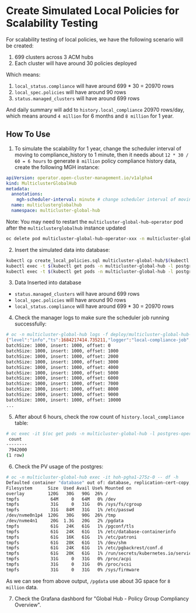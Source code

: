 # Create Simulated Local Policies for Scalability Testing

For scalability testing of local policies, we have the following scenario will be created:

1. 699 clusters across 3 ACM hubs
2. Each cluster will have around 30 policies deployed

Which means:

1. `local_status.compliance` will have around 699 * 30 = 20970 rows
2. `local_spec.policies` will have around 90 rows
3. `status.managed_clusters` will have around 699 rows

And daily summary will add to `history.local_compliance` 20970 rows/day, which means around `4 million` for 6 months and `8 million` for 1 year.

## How To Use

1. To simulate the scalability for 1 year, change the scheduler interval of moving to compliance_history to 1 minute, then it needs about `12 * 30 / 60 = 6 hours` to generate `8 million` policy compliance history data, create the following MGH instance:

```yaml
apiVersion: operator.open-cluster-management.io/v1alpha4
kind: MulticlusterGlobalHub
metadata:
  annotations:
    mgh-scheduler-interval: minute # change scheduler interval of moving to compliance_history to 1 minute
  name: multiclusterglobalhub
  namespace: multicluster-global-hub
```
Note: You may need to restart the `multicluster-global-hub-operator` pod after the `multiclusterglobalhub` instance updated
```bash
oc delete pod multicluster-global-hub-operator-xxx -n multicluster-global-hub
```

2. Insert the simulated data into database:

```bash
kubectl cp create_local_policies.sql multicluster-global-hub/$(kubectl get pods -n multicluster-global-hub -l postgres-operator.crunchydata.com/role=master -o jsonpath='{.items..metadata.name}'):/tmp
kubectl exec -t $(kubectl get pods -n multicluster-global-hub -l postgres-operator.crunchydata.com/role=master -o jsonpath='{.items..metadata.name}') -c database -n multicluster-global-hub -- ls -l /tmp/create_local_policies.sql
kubectl exec -t $(kubectl get pods -n multicluster-global-hub -l postgres-operator.crunchydata.com/role=master -o jsonpath='{.items..metadata.name}') -c database -n multicluster-global-hub -- psql -U postgres -d hoh -f /tmp/create_local_policies.sql
```

3. Data Inserted into database

- `status.managed_clusters` will have around 699 rows
- `local_spec.policies` will have around 90 rows
- `local_status.compliance` will have around 699 * 30 = 20970 rows

4. Check the manager logs to make sure the scheduler job running successfully:

```bash
# oc -n multicluster-global-hub logs -f deploy/multicluster-global-hub-manager multicluster-global-hub-manager
{"level":"info","ts":1684217414.735211,"logger":"local-compliance-job","msg":"start running","LastRun":"2023-05-16 06:10:14","NextRun":"2023-05-16 06:11:14"}
batchSize: 1000, insert: 1000, offset: 0
batchSize: 1000, insert: 1000, offset: 1000
batchSize: 1000, insert: 1000, offset: 2000
batchSize: 1000, insert: 1000, offset: 3000
batchSize: 1000, insert: 1000, offset: 4000
batchSize: 1000, insert: 1000, offset: 5000
batchSize: 1000, insert: 1000, offset: 6000
batchSize: 1000, insert: 1000, offset: 7000
batchSize: 1000, insert: 1000, offset: 8000
batchSize: 1000, insert: 1000, offset: 9000
batchSize: 1000, insert: 1000, offset: 10000
...
```

5. After about 6 hours, check the row count of `history.local_compliance` table:

```bash
# oc exec -it $(oc get pods -n multicluster-global-hub -l postgres-operator.crunchydata.com/role=master -o jsonpath='{.items..metadata.name}') -c database -n multicluster-global-hub -- psql -U postgres -d hoh -c "SELECT count(*) from history.local_compliance"
 count
--------
 7942000
(1 row)
```

6. Check the PV usage of the postgres:

```bash
# oc -n multicluster-global-hub exec -it hoh-pgha1-275z-0 -- df -h
Defaulted container "database" out of: database, replication-cert-copy, pgbackrest, pgbackrest-config, postgres-startup (init), nss-wrapper-init (init)
Filesystem      Size  Used Avail Use% Mounted on
overlay         120G   30G   90G  26% /
tmpfs            64M     0   64M   0% /dev
tmpfs            31G     0   31G   0% /sys/fs/cgroup
tmpfs            31G   84M   31G   1% /etc/passwd
/dev/nvme0n1p4  120G   30G   90G  26% /tmp
/dev/nvme4n1     20G  1.3G   20G   2% /pgdata
tmpfs            61G   24K   61G   1% /pgconf/tls
tmpfs            61G   24K   61G   1% /etc/database-containerinfo
tmpfs            61G   16K   61G   1% /etc/patroni
tmpfs            61G   28K   61G   1% /dev/shm
tmpfs            61G   24K   61G   1% /etc/pgbackrest/conf.d
tmpfs            61G   20K   61G   1% /run/secrets/kubernetes.io/serviceaccount
tmpfs            31G     0   31G   0% /proc/acpi
tmpfs            31G     0   31G   0% /proc/scsi
tmpfs            31G     0   31G   0% /sys/firmware
```

As we can see from above output, `/pgdata` use about 3G space for `8 million` data.

7. Check the Grafana dashbord for "Global Hub - Policy Group Compliancy Overview".
